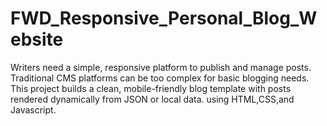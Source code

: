 # FWD_Responsive_Personal_Blog_Website
Writers need a simple, responsive platform to publish and manage 
posts. Traditional CMS platforms can be too complex for basic 
blogging needs. This project builds a clean, mobile-friendly blog 
template with posts rendered dynamically from JSON or local data.
using HTML,CSS,and Javascript.
